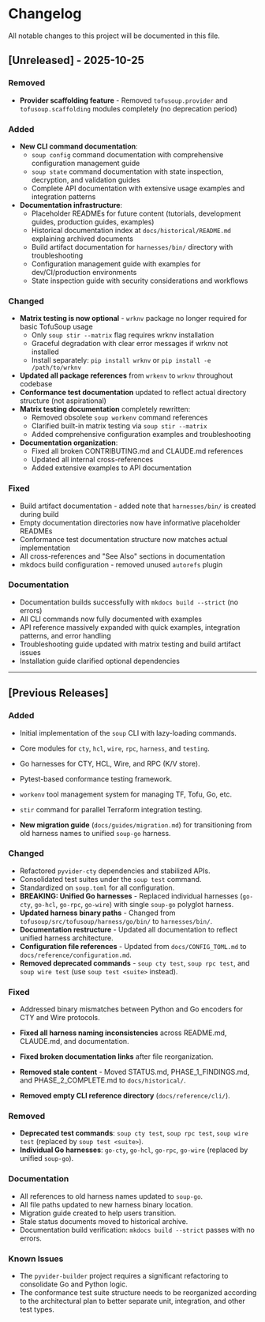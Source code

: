 # Changelog

All notable changes to this project will be documented in this file.

## [Unreleased] - 2025-10-25

### Removed
- **Provider scaffolding feature** - Removed `tofusoup.provider` and `tofusoup.scaffolding` modules completely (no deprecation period)

### Added
- **New CLI command documentation**:
  - `soup config` command documentation with comprehensive configuration management guide
  - `soup state` command documentation with state inspection, decryption, and validation guides
  - Complete API documentation with extensive usage examples and integration patterns
- **Documentation infrastructure**:
  - Placeholder READMEs for future content (tutorials, development guides, production guides, examples)
  - Historical documentation index at `docs/historical/README.md` explaining archived documents
  - Build artifact documentation for `harnesses/bin/` directory with troubleshooting
  - Configuration management guide with examples for dev/CI/production environments
  - State inspection guide with security considerations and workflows

### Changed
- **Matrix testing is now optional** - `wrknv` package no longer required for basic TofuSoup usage
  - Only `soup stir --matrix` flag requires wrknv installation
  - Graceful degradation with clear error messages if wrknv not installed
  - Install separately: `pip install wrknv` or `pip install -e /path/to/wrknv`
- **Updated all package references** from `wrkenv` to `wrknv` throughout codebase
- **Conformance test documentation** updated to reflect actual directory structure (not aspirational)
- **Matrix testing documentation** completely rewritten:
  - Removed obsolete `soup workenv` command references
  - Clarified built-in matrix testing via `soup stir --matrix`
  - Added comprehensive configuration examples and troubleshooting
- **Documentation organization**:
  - Fixed all broken CONTRIBUTING.md and CLAUDE.md references
  - Updated all internal cross-references
  - Added extensive examples to API documentation

### Fixed
- Build artifact documentation - added note that `harnesses/bin/` is created during build
- Empty documentation directories now have informative placeholder READMEs
- Conformance test documentation structure now matches actual implementation
- All cross-references and "See Also" sections in documentation
- mkdocs build configuration - removed unused `autorefs` plugin

### Documentation
- Documentation builds successfully with `mkdocs build --strict` (no errors)
- All CLI commands now fully documented with examples
- API reference massively expanded with quick examples, integration patterns, and error handling
- Troubleshooting guide updated with matrix testing and build artifact issues
- Installation guide clarified optional dependencies

---

## [Previous Releases]

### Added
- Initial implementation of the `soup` CLI with lazy-loading commands.
- Core modules for `cty`, `hcl`, `wire`, `rpc`, `harness`, and `testing`.
- Go harnesses for CTY, HCL, Wire, and RPC (K/V store).
- Pytest-based conformance testing framework.

- `workenv` tool management system for managing TF, Tofu, Go, etc.
- `stir` command for parallel Terraform integration testing.
- **New migration guide** (`docs/guides/migration.md`) for transitioning from old harness names to unified `soup-go` harness.

### Changed
- Refactored `pyvider-cty` dependencies and stabilized APIs.
- Consolidated test suites under the `soup test` command.
- Standardized on `soup.toml` for all configuration.
- **BREAKING: Unified Go harnesses** - Replaced individual harnesses (`go-cty`, `go-hcl`, `go-rpc`, `go-wire`) with single `soup-go` polyglot harness.
- **Updated harness binary paths** - Changed from `tofusoup/src/tofusoup/harness/go/bin/` to `harnesses/bin/`.
- **Documentation restructure** - Updated all documentation to reflect unified harness architecture.
- **Configuration file references** - Updated from `docs/CONFIG_TOML.md` to `docs/reference/configuration.md`.
- **Removed deprecated commands** - `soup cty test`, `soup rpc test`, and `soup wire test` (use `soup test <suite>` instead).

### Fixed
- Addressed binary mismatches between Python and Go encoders for CTY and Wire protocols.
- **Fixed all harness naming inconsistencies** across README.md, CLAUDE.md, and documentation.
- **Fixed broken documentation links** after file reorganization.
- **Removed stale content** - Moved STATUS.md, PHASE_1_FINDINGS.md, and PHASE_2_COMPLETE.md to `docs/historical/`.

- **Removed empty CLI reference directory** (`docs/reference/cli/`).

### Removed
- **Deprecated test commands**: `soup cty test`, `soup rpc test`, `soup wire test` (replaced by `soup test <suite>`).
- **Individual Go harnesses**: `go-cty`, `go-hcl`, `go-rpc`, `go-wire` (replaced by unified `soup-go`).

### Documentation
- All references to old harness names updated to `soup-go`.
- All file paths updated to new harness binary location.
- Migration guide created to help users transition.
- Stale status documents moved to historical archive.
- Documentation build verification: `mkdocs build --strict` passes with no errors.

### Known Issues
- The `pyvider-builder` project requires a significant refactoring to consolidate Go and Python logic.
- The conformance test suite structure needs to be reorganized according to the architectural plan to better separate unit, integration, and other test types.
